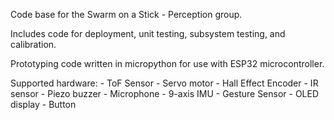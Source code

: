 Code base for the Swarm on a Stick - Perception group.

Includes code for deployment, unit testing, subsystem testing, and calibration.

Prototyping code written in micropython for use with ESP32 microcontroller.

Supported hardware:
    - ToF Sensor
    - Servo motor
    - Hall Effect Encoder
    - IR sensor
    - Piezo buzzer
    - Microphone
    - 9-axis IMU
    - Gesture Sensor
    - OLED display
    - Button